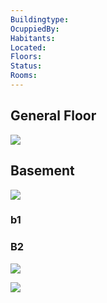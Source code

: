 ```yaml
---
Buildingtype: 
OcuppiedBy: 
Habitants: 
Located: 
Floors: 
Status: 
Rooms:
---
```

## General Floor

![](https://i.imgur.com/N4B4n5u.png)


## Basement

![](https://i.imgur.com/nGyVAiL.png)

### b1

### B2

![](https://i.imgur.com/CAkysBa.png)


![](https://i.imgur.com/zpTHOpW.png)
